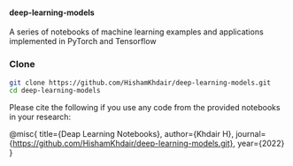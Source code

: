 #### deep-learning-models
A series of notebooks of machine learning examples and applications implemented in PyTorch and Tensorflow

### Clone 
```bash
git clone https://github.com/HishamKhdair/deep-learning-models.git
cd deep-learning-models
```

Please cite the following if you use any code from the provided notebooks in your research:

@misc{
  title={Deap Learning Notebooks},
  author={Khdair H},
  journal={https://github.com/HishamKhdair/deep-learning-models.git},
  year={2022}
}

